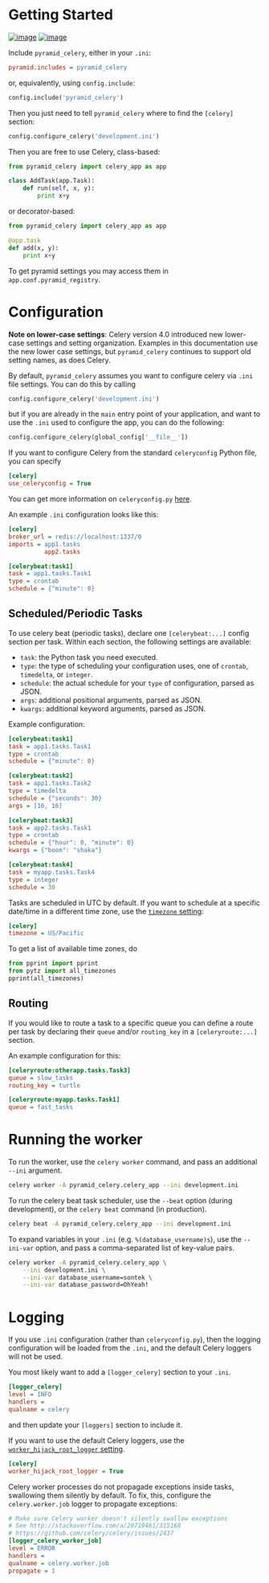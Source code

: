 # Getting Started

[![image](https://img.shields.io/travis/aarki/pyramid_celery/master.svg)](https://travis-ci.org/aarki/pyramid_celery)
[![image](https://img.shields.io/codecov/c/gh/aarki/pyramid_celery/master.svg)](https://codecov.io/gh/aarki/pyramid_celery)

Include `pyramid_celery`, either in your `.ini`:

``` ini
pyramid.includes = pyramid_celery
```

or, equivalently, using `config.include`:

``` python
config.include('pyramid_celery')
```

Then you just need to tell `pyramid_celery` where to find the `[celery]`
section:

``` python
config.configure_celery('development.ini')
```

Then you are free to use Celery, class-based:

``` python
from pyramid_celery import celery_app as app

class AddTask(app.Task):
    def run(self, x, y):
        print x+y
```

or decorator-based:

``` python
from pyramid_celery import celery_app as app

@app.task
def add(x, y):
    print x+y
```

To get pyramid settings you may access them in
`app.conf.pyramid_registry`.

# Configuration

**Note on lower-case settings**: Celery version 4.0 introduced new
lower-case settings and setting organization. Examples in this
documentation use the new lower case settings, but `pyramid_celery`
continues to support old setting names, as does Celery.

By default, `pyramid_celery` assumes you want to configure celery via
`.ini` file settings. You can do this by calling

``` python
config.configure_celery('development.ini')
```

but if you are already in the `main` entry point of your application,
and want to use the `.ini` used to configure the app, you can do the
following:

``` python
config.configure_celery(global_config['__file__'])
```

If you want to configure Celery from the standard `celeryconfig` Python
file, you can specify

``` ini
[celery]
use_celeryconfig = True
```

You can get more information on `celeryconfig.py`
[here](http://celery.readthedocs.io/en/latest/userguide/configuration.html/).

An example `.ini` configuration looks like this:

``` ini
[celery]
broker_url = redis://localhost:1337/0
imports = app1.tasks
          app2.tasks

[celerybeat:task1]
task = app1.tasks.Task1
type = crontab
schedule = {"minute": 0}
```

## Scheduled/Periodic Tasks

To use celery beat (periodic tasks), declare one `[celerybeat:...]`
config section per task. Within each section, the following settings are available:

  - `task`:  the Python task you need executed.
  - `type`:  the type of scheduling your configuration uses, one of `crontab`,
    `timedelta`, or `integer`.
  - `schedule`:  the actual schedule for your `type` of configuration, parsed as
    JSON.
  - `args`: additional positional arguments, parsed as JSON.
  - `kwargs`: additional keyword arguments, parsed as JSON.

Example configuration:

``` ini
[celerybeat:task1]
task = app1.tasks.Task1
type = crontab
schedule = {"minute": 0}

[celerybeat:task2]
task = app1.tasks.Task2
type = timedelta
schedule = {"seconds": 30}
args = [16, 16]

[celerybeat:task3]
task = app2.tasks.Task1
type = crontab
schedule = {"hour": 0, "minute": 0}
kwargs = {"boom": "shaka"}

[celerybeat:task4]
task = myapp.tasks.Task4
type = integer
schedule = 30
```

Tasks are scheduled in UTC by default. If you want to schedule at a
specific date/time in a different time zone, use the
[`timezone` setting](https://celery.readthedocs.io/en/latest/userguide/configuration.html#std:setting-timezone/):

``` ini
[celery]
timezone = US/Pacific
```

To get a list of available time zones, do

``` python
from pprint import pprint
from pytz import all_timezones
pprint(all_timezones)
```

## Routing

If you would like to route a task to a specific queue you can define a
route per task by declaring their `queue` and/or `routing_key` in a
`[celeryroute:...]` section.

An example configuration for this:

``` ini
[celeryroute:otherapp.tasks.Task3]
queue = slow_tasks
routing_key = turtle

[celeryroute:myapp.tasks.Task1]
queue = fast_tasks
```

# Running the worker

To run the worker, use the `celery worker` command, and pass an
additional `--ini` argument.

``` bash
celery worker -A pyramid_celery.celery_app --ini development.ini
```

To run the celery beat task scheduler, use the `--beat` option (during
development), or the `celery beat` command (in production).

``` bash
celery beat -A pyramid_celery.celery_app --ini development.ini
```

To expand variables in your `.ini` (e.g. `%(database_username)s`), use
the `--ini-var` option, and pass a comma-separated list of key-value
pairs.

``` bash
celery worker -A pyramid_celery.celery_app \
    --ini development.ini \
    --ini-var database_username=sontek \
    --ini-var database_password=OhYeah!
```

# Logging

If you use `.ini` configuration (rather than `celeryconfig.py`), then
the logging configuration will be loaded from the `.ini`, and the
default Celery loggers will not be used.

You most likely want to add a `[logger_celery]` section to your `.ini`.

``` ini
[logger_celery]
level = INFO
handlers =
qualname = celery
```

and then update your `[loggers]` section to include it.

If you want to use the default Celery loggers, use the
[`worker_hijack_root_logger` setting](https://celery.readthedocs.io/en/latest/userguide/configuration.html#std:setting-worker_hijack_root_logger).

``` ini
[celery]
worker_hijack_root_logger = True
```

Celery worker processes do not propagade exceptions inside tasks,
swallowing them silently by default. To fix, this, configure the
`celery.worker.job` logger to propagate exceptions:

``` ini
# Make sure Celery worker doesn't silently swallow exceptions
# See http://stackoverflow.com/a/20719461/315168
# https://github.com/celery/celery/issues/2437
[logger_celery_worker_job]
level = ERROR
handlers =
qualname = celery.worker.job
propagate = 1
```
